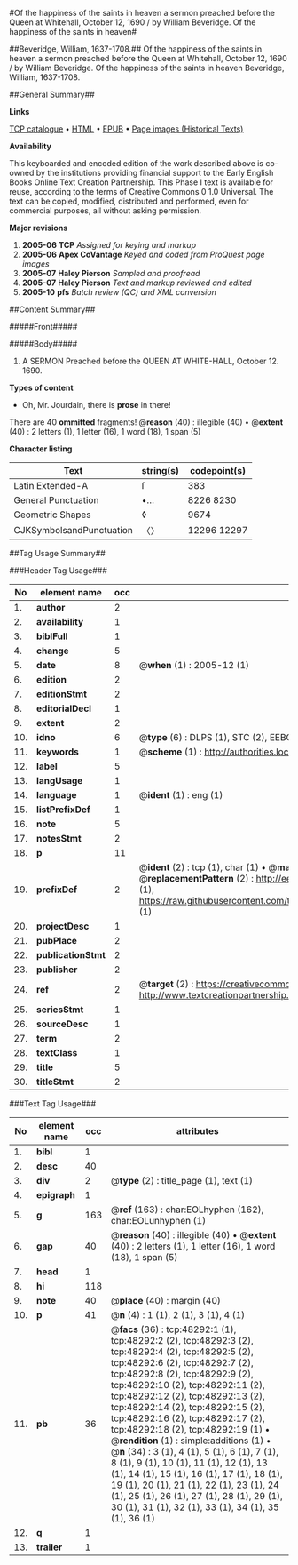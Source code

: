 #Of the happiness of the saints in heaven a sermon preached before the Queen at Whitehall, October 12, 1690 / by William Beveridge. Of the happiness of the saints in heaven#

##Beveridge, William, 1637-1708.##
Of the happiness of the saints in heaven a sermon preached before the Queen at Whitehall, October 12, 1690 / by William Beveridge.
Of the happiness of the saints in heaven
Beveridge, William, 1637-1708.

##General Summary##

**Links**

[TCP catalogue](http://www.ota.ox.ac.uk/tcp/)  • 
[HTML](http://tei.it.ox.ac.uk/tcp/Texts-HTML/free/A27/A27558.html)  • 
[EPUB](http://tei.it.ox.ac.uk/tcp/Texts-EPUB/free/A27/A27558.epub) • 
[Page images (Historical Texts)](https://data.historicaltexts.jisc.ac.uk/view?pubId=eebo-11712860e&pageId=eebo-11712860e-48292-1)

**Availability**

This keyboarded and encoded edition of the
	       work described above is co-owned by the institutions
	       providing financial support to the Early English Books
	       Online Text Creation Partnership. This Phase I text is
	       available for reuse, according to the terms of Creative
	       Commons 0 1.0 Universal. The text can be copied,
	       modified, distributed and performed, even for
	       commercial purposes, all without asking permission.

**Major revisions**

1. __2005-06__ __TCP__ *Assigned for keying and markup*
1. __2005-06__ __Apex CoVantage__ *Keyed and coded from ProQuest page images*
1. __2005-07__ __Haley Pierson__ *Sampled and proofread*
1. __2005-07__ __Haley Pierson__ *Text and markup reviewed and edited*
1. __2005-10__ __pfs__ *Batch review (QC) and XML conversion*

##Content Summary##

#####Front#####

#####Body#####

1. A SERMON Preached before the QUEEN AT WHITE-HALL, October 12. 1690.

**Types of content**

  * Oh, Mr. Jourdain, there is **prose** in there!

There are 40 **ommitted** fragments! 
 @__reason__ (40) : illegible (40)  •  @__extent__ (40) : 2 letters (1), 1 letter (16), 1 word (18), 1 span (5)

**Character listing**


|Text|string(s)|codepoint(s)|
|---|---|---|
|Latin Extended-A|ſ|383|
|General Punctuation|•…|8226 8230|
|Geometric Shapes|◊|9674|
|CJKSymbolsandPunctuation|〈〉|12296 12297|

##Tag Usage Summary##

###Header Tag Usage###

|No|element name|occ|attributes|
|---|---|---|---|
|1.|__author__|2||
|2.|__availability__|1||
|3.|__biblFull__|1||
|4.|__change__|5||
|5.|__date__|8| @__when__ (1) : 2005-12 (1)|
|6.|__edition__|2||
|7.|__editionStmt__|2||
|8.|__editorialDecl__|1||
|9.|__extent__|2||
|10.|__idno__|6| @__type__ (6) : DLPS (1), STC (2), EEBO-CITATION (1), OCLC (1), VID (1)|
|11.|__keywords__|1| @__scheme__ (1) : http://authorities.loc.gov/ (1)|
|12.|__label__|5||
|13.|__langUsage__|1||
|14.|__language__|1| @__ident__ (1) : eng (1)|
|15.|__listPrefixDef__|1||
|16.|__note__|5||
|17.|__notesStmt__|2||
|18.|__p__|11||
|19.|__prefixDef__|2| @__ident__ (2) : tcp (1), char (1)  •  @__matchPattern__ (2) : ([0-9\-]+):([0-9IVX]+) (1), (.+) (1)  •  @__replacementPattern__ (2) : http://eebo.chadwyck.com/downloadtiff?vid=$1&page=$2 (1), https://raw.githubusercontent.com/textcreationpartnership/Texts/master/tcpchars.xml#$1 (1)|
|20.|__projectDesc__|1||
|21.|__pubPlace__|2||
|22.|__publicationStmt__|2||
|23.|__publisher__|2||
|24.|__ref__|2| @__target__ (2) : https://creativecommons.org/publicdomain/zero/1.0/ (1), http://www.textcreationpartnership.org/docs/. (1)|
|25.|__seriesStmt__|1||
|26.|__sourceDesc__|1||
|27.|__term__|2||
|28.|__textClass__|1||
|29.|__title__|5||
|30.|__titleStmt__|2||


###Text Tag Usage###

|No|element name|occ|attributes|
|---|---|---|---|
|1.|__bibl__|1||
|2.|__desc__|40||
|3.|__div__|2| @__type__ (2) : title_page (1), text (1)|
|4.|__epigraph__|1||
|5.|__g__|163| @__ref__ (163) : char:EOLhyphen (162), char:EOLunhyphen (1)|
|6.|__gap__|40| @__reason__ (40) : illegible (40)  •  @__extent__ (40) : 2 letters (1), 1 letter (16), 1 word (18), 1 span (5)|
|7.|__head__|1||
|8.|__hi__|118||
|9.|__note__|40| @__place__ (40) : margin (40)|
|10.|__p__|41| @__n__ (4) : 1 (1), 2 (1), 3 (1), 4 (1)|
|11.|__pb__|36| @__facs__ (36) : tcp:48292:1 (1), tcp:48292:2 (2), tcp:48292:3 (2), tcp:48292:4 (2), tcp:48292:5 (2), tcp:48292:6 (2), tcp:48292:7 (2), tcp:48292:8 (2), tcp:48292:9 (2), tcp:48292:10 (2), tcp:48292:11 (2), tcp:48292:12 (2), tcp:48292:13 (2), tcp:48292:14 (2), tcp:48292:15 (2), tcp:48292:16 (2), tcp:48292:17 (2), tcp:48292:18 (2), tcp:48292:19 (1)  •  @__rendition__ (1) : simple:additions (1)  •  @__n__ (34) : 3 (1), 4 (1), 5 (1), 6 (1), 7 (1), 8 (1), 9 (1), 10 (1), 11 (1), 12 (1), 13 (1), 14 (1), 15 (1), 16 (1), 17 (1), 18 (1), 19 (1), 20 (1), 21 (1), 22 (1), 23 (1), 24 (1), 25 (1), 26 (1), 27 (1), 28 (1), 29 (1), 30 (1), 31 (1), 32 (1), 33 (1), 34 (1), 35 (1), 36 (1)|
|12.|__q__|1||
|13.|__trailer__|1||
